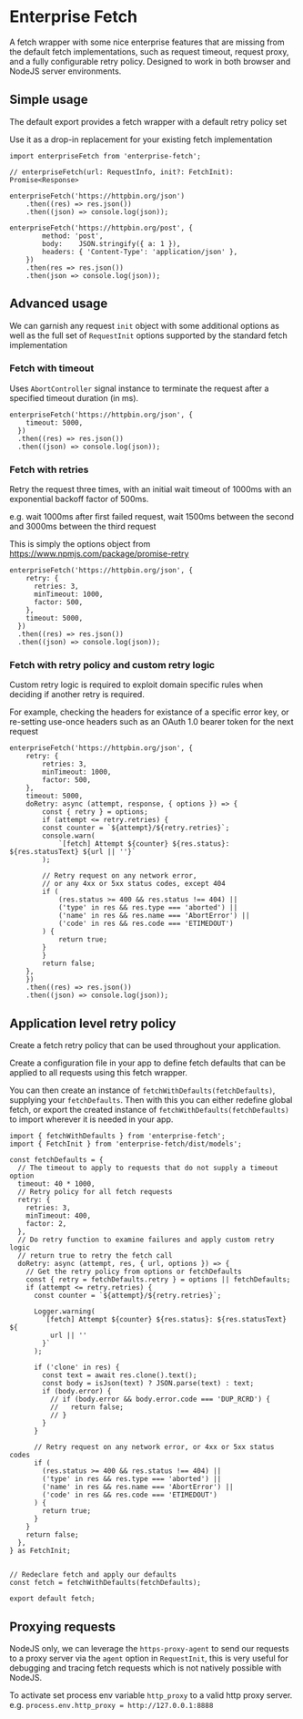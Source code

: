 # Enterprise Fetch

A fetch wrapper with some nice enterprise features that are missing from the default fetch implementations, such as request timeout, request proxy, and a fully configurable retry policy. Designed to work in both browser and NodeJS server environments.

## Simple usage

The default export provides a fetch wrapper with a default retry policy set

Use it as a drop-in replacement for your existing fetch implementation

```
import enterpriseFetch from 'enterprise-fetch';

// enterpriseFetch(url: RequestInfo, init?: FetchInit): Promise<Response>

enterpriseFetch('https://httpbin.org/json')
    .then((res) => res.json())
    .then((json) => console.log(json));

enterpriseFetch('https://httpbin.org/post', {
        method: 'post',
        body:    JSON.stringify({ a: 1 }),
        headers: { 'Content-Type': 'application/json' },
    })
    .then(res => res.json())
    .then(json => console.log(json));
```

## Advanced usage

We can garnish any request `init` object with some additional options as well as the full set of `RequestInit` options supported by the standard fetch implementation

### Fetch with timeout

Uses `AbortController` signal instance to terminate the request after a specified timeout duration (in ms).

```
enterpriseFetch('https://httpbin.org/json', {
    timeout: 5000,
  })
  .then((res) => res.json())
  .then((json) => console.log(json));
```

### Fetch with retries

Retry the request three times, with an initial wait timeout of 1000ms with an exponential backoff factor of 500ms.

e.g. wait 1000ms after first failed request, wait 1500ms between the second and 3000ms between the third request

This is simply the options object from https://www.npmjs.com/package/promise-retry

```
enterpriseFetch('https://httpbin.org/json', {
    retry: {
      retries: 3,
      minTimeout: 1000,
      factor: 500,
    },
    timeout: 5000,
  })
  .then((res) => res.json())
  .then((json) => console.log(json));
```

### Fetch with retry policy and custom retry logic

Custom retry logic is required to exploit domain specific rules when deciding if another retry is required.

For example, checking the headers for existance of a specific error key, or re-setting use-once headers such as an OAuth 1.0 bearer token for the next request

```
enterpriseFetch('https://httpbin.org/json', {
    retry: {
        retries: 3,
        minTimeout: 1000,
        factor: 500,
    },
    timeout: 5000,
    doRetry: async (attempt, response, { options }) => {
        const { retry } = options;
        if (attempt <= retry.retries) {
        const counter = `${attempt}/${retry.retries}`;
        console.warn(
            `[fetch] Attempt ${counter} ${res.status}: ${res.statusText} ${url || ''}`
        );

        // Retry request on any network error, 
        // or any 4xx or 5xx status codes, except 404
        if (
            (res.status >= 400 && res.status !== 404) ||
            ('type' in res && res.type === 'aborted') ||
            ('name' in res && res.name === 'AbortError') ||
            ('code' in res && res.code === 'ETIMEDOUT')
        ) {
            return true;
        }
        }
        return false;
    },
    })
    .then((res) => res.json())
    .then((json) => console.log(json));
```

## Application level retry policy

Create a fetch retry policy that can be used throughout your application. 

Create a configuration file in your app to define fetch defaults that can be applied to all requests using this fetch wrapper.

You can then create an instance of `fetchWithDefaults(fetchDefaults)`, supplying your `fetchDefaults`. Then with this you can either redefine global fetch, or export the created instance of `fetchWithDefaults(fetchDefaults)` to import wherever it is needed in your app.

```
import { fetchWithDefaults } from 'enterprise-fetch';
import { FetchInit } from 'enterprise-fetch/dist/models';

const fetchDefaults = {
  // The timeout to apply to requests that do not supply a timeout option
  timeout: 40 * 1000,
  // Retry policy for all fetch requests
  retry: {
    retries: 3,
    minTimeout: 400,
    factor: 2,
  },
  // Do retry function to examine failures and apply custom retry logic
  // return true to retry the fetch call
  doRetry: async (attempt, res, { url, options }) => {
    // Get the retry policy from options or fetchDefaults
    const { retry = fetchDefaults.retry } = options || fetchDefaults;
    if (attempt <= retry.retries) {
      const counter = `${attempt}/${retry.retries}`;

      Logger.warning(
        `[fetch] Attempt ${counter} ${res.status}: ${res.statusText} ${
          url || ''
        }`
      );

      if ('clone' in res) {
        const text = await res.clone().text();
        const body = isJson(text) ? JSON.parse(text) : text;
        if (body.error) {
          // if (body.error && body.error.code === 'DUP_RCRD') {
          //   return false;
          // }
        }
      }

      // Retry request on any network error, or 4xx or 5xx status codes
      if (
        (res.status >= 400 && res.status !== 404) ||
        ('type' in res && res.type === 'aborted') ||
        ('name' in res && res.name === 'AbortError') ||
        ('code' in res && res.code === 'ETIMEDOUT')
      ) {
        return true;
      }
    }
    return false;
  },
} as FetchInit;


// Redeclare fetch and apply our defaults
const fetch = fetchWithDefaults(fetchDefaults);

export default fetch;
```

## Proxying requests

NodeJS only, we can leverage the `https-proxy-agent` to send our requests to a proxy server via the `agent` option in `RequestInit`, this is very useful for debugging and tracing fetch requests which is not natively possible with NodeJS.

To activate set process env variable `http_proxy` to a valid http proxy server. e.g. `process.env.http_proxy = http://127.0.0.1:8888`
